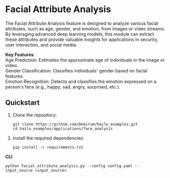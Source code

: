 
# Facial Attribute Analysis
The Facial Attribute Analysis feature is designed to analyze various facial attributes, such as age, gender, and emotion, from images or video streams. By leveraging advanced deep learning models, this module can extract these attributes and provide valuable insights for applications in security, user interaction, and social media.

**Key Features**: <br>
Age Prediction: Estimates the approximate age of individuals in the image or video. <br>
Gender Classification: Classifies individuals' gender based on facial features. <br>
Emotion Recognition: Detects and classifies the emotion expressed on a person's face (e.g., happy, sad, angry, surprised, etc.). <br>


## Quickstart 
1. Clone the repository:
      ```
      git clone https://github.com/DeGirum/hailo_examples.git
      cd hailo_examples/applications/face_analysis
      ```
2. Install the required dependencies:
      ```
      pip install -r requirements.txt
      ```
      

**CLI**
  ```
  python facial_attribute_analysis.py --config config.yaml --input_source <input_source>
  ```
